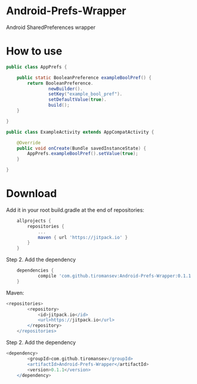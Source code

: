 # Android-Prefs-Wrapper
Android SharedPreferences wrapper

# How to use

```Java
public class AppPrefs {

    public static BooleanPreference exampleBoolPref() {
        return BooleanPreference.
                newBuilder().
                setKey("example_bool_pref").
                setDefaultValue(true).
                build();
    }

}
```

```Java
public class ExampleActivity extends AppCompatActivity {

    @Override
    public void onCreate(Bundle savedInstanceState) {
    	AppPrefs.exampleBoolPref().setValue(true);
    }

}
```

# Download

Add it in your root build.gradle at the end of repositories:

```Groovy
	allprojects {
		repositories {
			...
			maven { url 'https://jitpack.io' }
		}
	}
```

Step 2. Add the dependency

```Groovy
	dependencies {
	        compile 'com.github.tiromansev:Android-Prefs-Wrapper:0.1.1'
	}
```

Maven:

```Groovy
<repositories>
		<repository>
		    <id>jitpack.io</id>
		    <url>https://jitpack.io</url>
		</repository>
	</repositories>
```

Step 2. Add the dependency

```Groovy
<dependency>
	    <groupId>com.github.tiromansev</groupId>
	    <artifactId>Android-Prefs-Wrapper</artifactId>
	    <version>0.1.1</version>
	</dependency>
```
